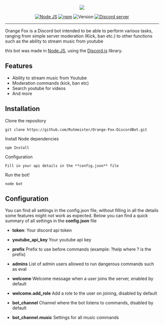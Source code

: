 <p align="center">
<img src="https://i.imgur.com/6UjgBXg.png">
</p>

<p align="center">
<a href="http://nodejs.org"><img src="https://img.shields.io/badge/Node.js-6.9.1-blue.svg" alt="Node JS"></a>
<a href="http://npmjs.com"><img src="https://img.shields.io/badge/npm-4.0.5-blue.svg" alt="npm"></a>
<a><img src="https://img.shields.io/badge/Version-1.0.0-blue.svg" alt="Version"></a>
<a href="https://discord.gg/Rbx9E7V"><img src="https://discordapp.com/api/guilds/293787768218320896/widget.png" alt="Discord server"></a>
</p>

---

Orange Fox is a Discord bot intended to be able to perform various tasks, ranging from simple server moderation (Kick, ban etc.) to other functions such as the ability to stream music from youtube

this bot was made in
[Node.JS](https://nodejs.org), using the
[Discord.js](https://discord.js.org/#/) library.

## Features
- Ability to stream music from Youtube
- Moderation commands (kick, ban etc)
- Search youtube for videos
- And more

## Installation
Clone the repository
```
git clone https://github.com/Rutmeister/Orange-Fox-DiscordBot.git
```
Install Node dependencies
```
npm Install
```
Configuration
```
Fill in your api details in the **config.json** file
```
Run the bot!
```
node bot
```

## Configuration
You can find all settings in the config.json file, without filling in all the details some features might not work as expected. Below you can find a quick summary of all settings in the **config.json** file

- **token**: Your discord api token
- **youtube_api_key** Your youtube api key
- **prefix** Prefix to use before commands (example: ?help where ? is the prefix)

- **admins** List of admin users allowed to run dangerous commands such as eval
- **welcome** Welcome message when a user joins the server, enabled by default
- **welcome.add_role** Add a role to the user on joining, disabled by default

- **bot_channel** Channel where the bot listens to commands, disabled by default
- **bot_channel.music** Settings for all music commands
